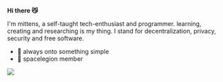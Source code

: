 **Hi there :smirk_cat:**

I'm mittens, a self-taught tech-enthusiast and programmer. learning, creating and researching is my thing. I stand for decentralization, privacy, security and free software.

- :telescope: always onto something simple
- :rocket: spacelegion member

![](https://komarev.com/ghpvc/?username=mr-mittens&label=Profile+views&color=green&style=flat-square)
